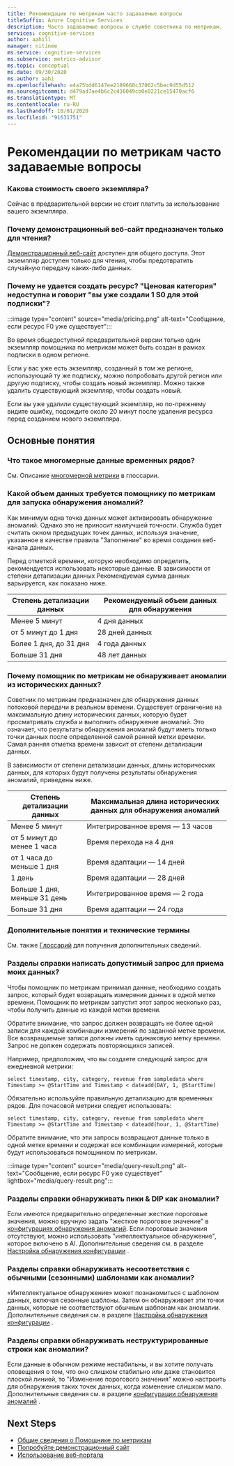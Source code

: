 ```yaml
---
title: Рекомендации по метрикам часто задаваемые вопросы
titleSuffix: Azure Cognitive Services
description: Часто задаваемые вопросы о службе советника по метрикам.
services: cognitive-services
author: aahill
manager: nitinme
ms.service: cognitive-services
ms.subservice: metrics-advisor
ms.topic: conceptual
ms.date: 09/30/2020
ms.author: aahi
ms.openlocfilehash: e4a75bdd6147ee2189660c37062c5bec9d55d512
ms.sourcegitcommit: d479ad7ae4b6c2c416049cb0e0221ce15470acf6
ms.translationtype: MT
ms.contentlocale: ru-RU
ms.lasthandoff: 10/01/2020
ms.locfileid: "91631751"
---
```

# <a name="metrics-advisor-frequently-asked-questions"></a>Рекомендации по метрикам часто задаваемые вопросы

### <a name="what-is-the-cost-of-my-instance"></a>Какова стоимость своего экземпляра?

Сейчас в предварительной версии не стоит платить за использование вашего экземпляра.

### <a name="why-is-the-demo-website-readonly"></a>Почему демонстрационный веб-сайт предназначен только для чтения?

[Демонстрационный веб-сайт](https://anomaly-detector.azurewebsites.net/) доступен для общего доступа. Этот экземпляр доступен только для чтения, чтобы предотвратить случайную передачу каких-либо данных.

### <a name="why-cant-i-create-the-resource-the-pricing-tier-is-unavailable-and-it-says-you-have-already-created-1-s0-for-this-subscription"></a>Почему не удается создать ресурс? "Ценовая категория" недоступна и говорит "вы уже создали 1 S0 для этой подписки"?

:::image type="content" source="media/pricing.png" alt-text="Сообщение, если ресурс F0 уже существует":::

Во время общедоступной предварительной версии только один экземпляр помощника по метрикам может быть создан в рамках подписки в одном регионе.

Если у вас уже есть экземпляр, созданный в том же регионе, использующий ту же подписку, можно попробовать другой регион или другую подписку, чтобы создать новый экземпляр. Можно также удалить существующий экземпляр, чтобы создать новый.

Если вы уже удалили существующий экземпляр, но по-прежнему видите ошибку, подождите около 20 минут после удаления ресурса перед созданием нового экземпляра.

## <a name="basic-concepts"></a>Основные понятия

### <a name="what-is-multi-dimensional-time-series-data"></a>Что такое многомерные данные временных рядов?

См. Описание [многомерной метрики](glossary.md#multi-dimensional-metric)  в глоссарии.

### <a name="how-much-data-is-needed-for-metrics-advisor-to-start-anomaly-detection"></a>Какой объем данных требуется помощнику по метрикам для запуска обнаружения аномалий?

Как минимум одна точка данных может активировать обнаружение аномалий. Однако это не приносит наилучшей точности. Служба будет считать окном предыдущих точек данных, используя значение, указанное в качестве правила "Заполнение" во время создания веб-канала данных.

Перед отметкой времени, которую необходимо определить, рекомендуется использовать некоторые данные.
В зависимости от степени детализации данных Рекомендуемая сумма данных варьируется, как показано ниже.

| Степень детализации данных | Рекомендуемый объем данных для обнаружения |
| ----------- | ------------------------------------- |
| Менее 5 минут | 4 дня данных |
| от 5 минут до 1 дня | 28 дней данных |
| Более 1 дня, до 31 дня | 4 года данных |
| Больше 31 дня | 48 лет данных |

### <a name="why-metrics-advisor-doesnt-detect-anomalies-from-historical-data"></a>Почему помощник по метрикам не обнаруживает аномалии из исторических данных?

Советник по метрикам предназначен для обнаружения данных потоковой передачи в реальном времени. Существует ограничение на максимальную длину исторических данных, которую будет просматривать служба и выполнить обнаружение аномалий. Это означает, что результаты обнаружения аномалий будут иметь только точки данных после определенной самой ранней метки времени. Самая ранняя отметка времени зависит от степени детализации данных.

В зависимости от степени детализации данных, длины исторических данных, для которых будут получены результаты обнаружения аномалий, приведены ниже.

| Степень детализации данных | Максимальная длина исторических данных для обнаружения аномалий |
| ----------- | ------------------------------------- |
| Менее 5 минут | Интегрированное время — 13 часов |
| от 5 минут до менее 1 часа | Время перехода на 4 дня  |
| от 1 часа до меньше 1 дня | Время адаптации — 14 дней  |
| 1 день | Время адаптации — 28 дней  |
| Больше 1 дня, меньше 31 день | Интегрированное время — 2 года  |
| Больше 31 дня | Время адаптации — 24 года   |

### <a name="more-concepts-and-technical-terms"></a>Дополнительные понятия и технические термины

См. также [Глоссарий](glossary.md) для получения дополнительных сведений.

###  <a name="how-do-i-write-a-valid-query-for-ingesting-my-data"></a>Разделы справки написать допустимый запрос для приема моих данных?  

Чтобы помощник по метрикам принимал данные, необходимо создать запрос, который будет возвращать измерения данных в одной метке времени. Помощник по метрикам запустит этот запрос несколько раз, чтобы получить данные из каждой метки времени. 

Обратите внимание, что запрос должен возвращать не более одной записи для каждой комбинации измерений по заданной метке времени. Все возвращаемые записи должны иметь одинаковую метку времени. Запрос не должен содержать повторяющихся записей.

Например, предположим, что вы создаете следующий запрос для ежедневной метрики: 
 
`select timestamp, city, category, revenue from sampledata where Timestamp >= @StartTime and Timestamp < dateadd(DAY, 1, @StartTime)`

Обязательно используйте правильную детализацию для временных рядов. Для почасовой метрики следует использовать: 

`select timestamp, city, category, revenue from sampledata where Timestamp >= @StartTime and Timestamp < dateadd(hour, 1, @StartTime)`

Обратите внимание, что эти запросы возвращают данные только в одной метке времени и содержат все комбинации измерений, которые будут использоваться помощником по метрикам. 

:::image type="content" source="media/query-result.png" alt-text="Сообщение, если ресурс F0 уже существует" lightbox="media/query-result.png":::


### <a name="how-do-i-detect-spikes--dips-as-anomalies"></a>Разделы справки обнаруживать пики & DIP как аномалии?

Если имеются предварительно определенные жесткие пороговые значения, можно вручную задать "жесткое пороговое значение" в [конфигурациях обнаружения аномалий](how-tos/configure-metrics.md#anomaly-detection-methods).
Если пороговые значения отсутствуют, можно использовать "интеллектуальное обнаружение", которое включено в AI. Дополнительные сведения см. в разделе [Настройка обнаружения конфигурации](how-tos/configure-metrics.md#tune-the-detecting-configuration) .

### <a name="how-do-i-detect-inconformity-with-regular-seasonal-patterns-as-anomalies"></a>Разделы справки обнаруживать несоответствия с обычными (сезонными) шаблонами как аномалии?

«Интеллектуальное обнаружение» может познакомиться с шаблоном данных, включая сезонные шаблоны. Затем он обнаруживает эти точки данных, которые не соответствуют обычным шаблонам как аномалии. Дополнительные сведения см. в разделе [Настройка обнаружения конфигурации](how-tos/configure-metrics.md#tune-the-detecting-configuration) .

### <a name="how-do-i-detect-flat-lines-as-anomalies"></a>Разделы справки обнаруживать неструктурированные строки как аномалии?

Если данные в обычном режиме нестабильны, и вы хотите получать оповещения о том, что оно слишком стабильно или даже становится плоской линией, то "Изменение порогового значения" можно настроить для обнаружения таких точек данных, когда изменение слишком мало.
Дополнительные сведения см. в разделе [конфигурации обнаружения аномалий](how-tos/configure-metrics.md#anomaly-detection-methods) .

## <a name="next-steps"></a>Next Steps
- [Общие сведения о Помощнике по метрикам](overview.md)
- [Попробуйте демонстрационный сайт](quickstarts/explore-demo.md)
- [Использование веб-портала](quickstarts/web-portal.md)
